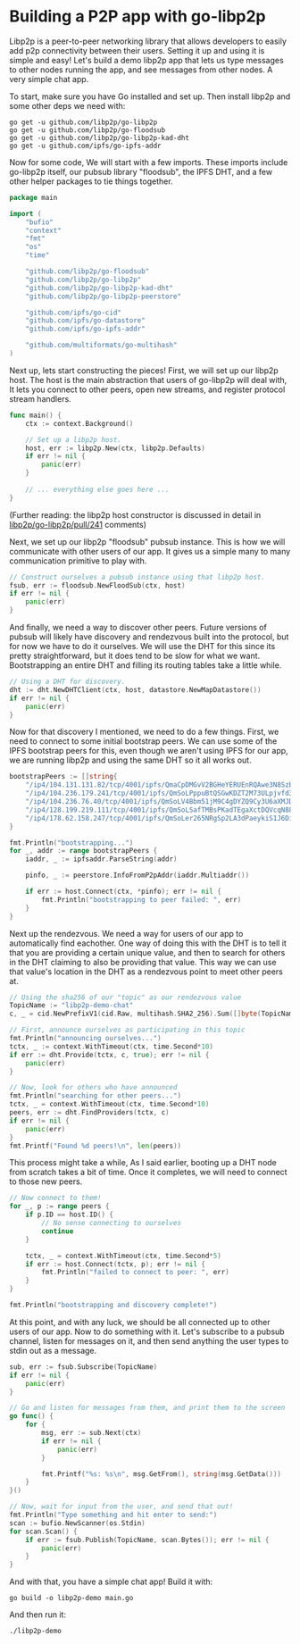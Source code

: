 # Building a P2P app with go-libp2p

Libp2p is a peer-to-peer networking library that allows developers to easily add p2p connectivity between their users. Setting it up and using it is simple and easy! Let's build a demo libp2p app that lets us type messages to other nodes running the app, and see messages from other nodes. A very simple chat app.

To start, make sure you have Go installed and set up. Then install libp2p and some other deps we need with:

```shell
go get -u github.com/libp2p/go-libp2p
go get -u github.com/libp2p/go-floodsub
go get -u github.com/libp2p/go-libp2p-kad-dht
go get -u github.com/ipfs/go-ipfs-addr
```

Now for some code, We will start with a few imports. These imports include go-libp2p itself, our pubsub library "floodsub", the IPFS DHT, and a few other helper packages to tie things together. 

```go
package main

import (
	"bufio"
	"context"
	"fmt"
	"os"
	"time"

	"github.com/libp2p/go-floodsub"
	"github.com/libp2p/go-libp2p"
	"github.com/libp2p/go-libp2p-kad-dht"
	"github.com/libp2p/go-libp2p-peerstore"

	"github.com/ipfs/go-cid"
	"github.com/ipfs/go-datastore"
	"github.com/ipfs/go-ipfs-addr"

	"github.com/multiformats/go-multihash"
)
```

Next up, lets start constructing the pieces! First, we will set up our libp2p host. The host is the main abstraction that users of go-libp2p will deal with, It lets you connect to other peers, open new streams, and register protocol stream handlers.

```go
func main() {
	ctx := context.Background()

	// Set up a libp2p host.
	host, err := libp2p.New(ctx, libp2p.Defaults)
	if err != nil {
		panic(err)
	}
 
    // ... everything else goes here ...
}
```

(Further reading:  the libp2p host constructor is discussed in detail in [libp2p/go-libp2p/pull/241](https://github.com/libp2p/go-libp2p/pull/241) comments)

Next, we set up our libp2p "floodsub" pubsub instance. This is how we will communicate with other users of our app. It gives us a simple many to many communication primitive to play with.

```go
// Construct ourselves a pubsub instance using that libp2p host.
fsub, err := floodsub.NewFloodSub(ctx, host)
if err != nil {
	panic(err)
}
```

And finally, we need a way to discover other peers. Future versions of pubsub will likely have discovery and rendezvous built into the protocol, but for now we have to do it ourselves. We will use the DHT for this since its pretty straightforward, but it does tend to be slow for what we want. Bootstrapping an entire DHT and filling its routing tables take a little while.

```go
// Using a DHT for discovery.
dht := dht.NewDHTClient(ctx, host, datastore.NewMapDatastore())
if err != nil {
	panic(err)
}
```

Now for that discovery I mentioned, we need to do a few things. First, we need to connect to some initial bootstrap peers. We can use some of the IPFS bootstrap peers for this, even though we aren't using IPFS for our app, we are running libp2p and using the same DHT so it all works out.

```go
bootstrapPeers := []string{
	"/ip4/104.131.131.82/tcp/4001/ipfs/QmaCpDMGvV2BGHeYERUEnRQAwe3N8SzbUtfsmvsqQLuvuJ",
	"/ip4/104.236.179.241/tcp/4001/ipfs/QmSoLPppuBtQSGwKDZT2M73ULpjvfd3aZ6ha4oFGL1KrGM",
	"/ip4/104.236.76.40/tcp/4001/ipfs/QmSoLV4Bbm51jM9C4gDYZQ9Cy3U6aXMJDAbzgu2fzaDs64",
	"/ip4/128.199.219.111/tcp/4001/ipfs/QmSoLSafTMBsPKadTEgaXctDQVcqN88CNLHXMkTNwMKPnu",
	"/ip4/178.62.158.247/tcp/4001/ipfs/QmSoLer265NRgSp2LA3dPaeykiS1J6DifTC88f5uVQKNAd",
}

fmt.Println("bootstrapping...")
for _, addr := range bootstrapPeers {
	iaddr, _ := ipfsaddr.ParseString(addr)

	pinfo, _ := peerstore.InfoFromP2pAddr(iaddr.Multiaddr())

	if err := host.Connect(ctx, *pinfo); err != nil {
		fmt.Println("bootstrapping to peer failed: ", err)
	}
}
```

Next up the rendezvous. We need a way for users of our app to automatically find eachother. One way of doing this with the DHT is to tell it that you are providing a certain unique value, and then to search for others in the DHT claiming to also be providing that value. This way we can use that value's location in the DHT as a rendezvous point to meet other peers at.

```go
// Using the sha256 of our "topic" as our rendezvous value
TopicName := "libp2p-demo-chat"
c, _ = cid.NewPrefixV1(cid.Raw, multihash.SHA2_256).Sum([]byte(TopicName))

// First, announce ourselves as participating in this topic
fmt.Println("announcing ourselves...")
tctx, _ := context.WithTimeout(ctx, time.Second*10)
if err := dht.Provide(tctx, c, true); err != nil {
	panic(err)
}

// Now, look for others who have announced
fmt.Println("searching for other peers...")
tctx, _ = context.WithTimeout(ctx, time.Second*10)
peers, err := dht.FindProviders(tctx, c)
if err != nil {
	panic(err)
}
fmt.Printf("Found %d peers!\n", len(peers))
```

This process might take a while, As I said earlier, booting up a DHT node from scratch takes a bit of time. Once it completes, we will need to connect to those new peers.

```go
// Now connect to them!
for _, p := range peers {
	if p.ID == host.ID() {
		// No sense connecting to ourselves
		continue
	}

	tctx, _ = context.WithTimeout(ctx, time.Second*5)
	if err := host.Connect(tctx, p); err != nil {
		fmt.Println("failed to connect to peer: ", err)
	}
}

fmt.Println("bootstrapping and discovery complete!")
```

At this point, and with any luck, we should be all connected up to other users of our app. Now to do something with it. Let's subscribe to a pubsub channel, listen for messages on it, and then send anything the user types to stdin out as a message.

```go
sub, err := fsub.Subscribe(TopicName)
if err != nil {
	panic(err)
}

// Go and listen for messages from them, and print them to the screen
go func() {
	for {
		msg, err := sub.Next(ctx)
		if err != nil {
			panic(err)
		}

		fmt.Printf("%s: %s\n", msg.GetFrom(), string(msg.GetData()))
	}
}()

// Now, wait for input from the user, and send that out!
fmt.Println("Type something and hit enter to send:")
scan := bufio.NewScanner(os.Stdin)
for scan.Scan() {
	if err := fsub.Publish(TopicName, scan.Bytes()); err != nil {
		panic(err)
	}
}
```

And with that, you have a simple chat app! Build it with:

```shell
go build -o libp2p-demo main.go
```

And then run it:

```shell
./libp2p-demo
```

